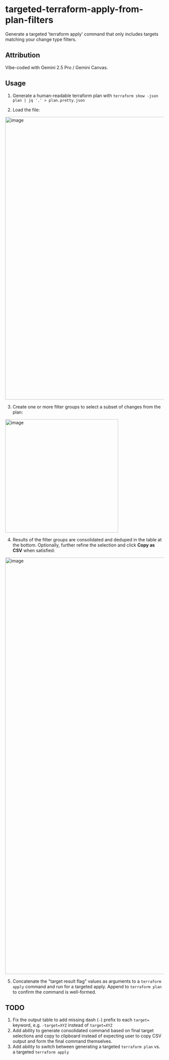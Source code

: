 # targeted-terraform-apply-from-plan-filters

Generate a targeted 'terraform apply' command that only includes targets matching your change type filters. 

## Attribution

Vibe-coded with Gemini 2.5 Pro / Gemini Canvas. 

## Usage

1. Generate a human-readable terraform plan with `terraform show -json plan | jq '.' > plan.pretty.json`

1. Load the file:
   
  <img width="896" alt="image" src="https://github.com/user-attachments/assets/7cbc174d-fab5-4218-b752-6c7f327a83a0" />

3. Create one or more filter groups to select a subset of changes from the plan:

  <img width="359" alt="image" src="https://github.com/user-attachments/assets/2302bec6-aea0-4284-9cd8-59bb2b5f9ea7" />

4. Results of the filter groups are consolidated and deduped in the table at the bottom. Optionally, further refine the selection and click **Copy as CSV** when satisfied:

  <img width="1320" alt="image" src="https://github.com/user-attachments/assets/6f4d5cfe-b22a-4ca0-a6e1-737fc0781cd2" />

5. Concatenate the "target result flag" values as arguments to a `terraform apply` command and run for a targeted apply. Append to `terraform plan` to confirm the command is well-formed.


## TODO

1. Fix the output table to add missing dash (`-`) prefix to each `target=` keyword, e.g. `-target=XYZ` instead of `target=XYZ`
2. Add ability to generate consolidated command based on final target selections and copy to clipboard instead of expecting user to copy CSV output and form the final command themselves.
3. Add ability to switch between generating a targeted `terraform plan` vs. a targeted `terraform apply`

